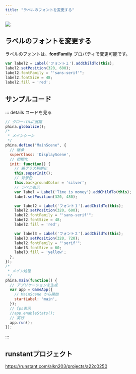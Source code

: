 ```yaml
---
title: "ラベルのフォントを変更する"
---
```


![](https://storage.googleapis.com/zenn-user-upload/orljg69yuvov3mjur2je16ldyieu)

## ラベルのフォントを変更する
ラベルのフォントは、**fontFamily** プロパティで変更可能です。

```js
var label2 = Label('フォント１').addChildTo(this);
label2.setPosition(320, 600);
label2.fontFamily = "'sans-serif'";
label2.fontSize = 48;
label2.fill = 'red';
```

## サンプルコード
::: details コードを見る
```js
// グローバルに展開
phina.globalize();
/*
 * メインシーン
 */
phina.define("MainScene", {
  // 継承
  superClass: 'DisplayScene',
  // 初期化
  init: function() {
    // 親クラス初期化
    this.superInit();
    // 背景色
    this.backgroundColor = 'silver';
    // ラベル表示
    var label = Label('Time is money').addChildTo(this);
    label.setPosition(320, 480);

    var label2 = Label('フォント１').addChildTo(this);
    label2.setPosition(320, 600);
    label2.fontFamily = "'sans-serif'";
    label2.fontSize = 48;
    label2.fill = 'red';

    var label3 = Label('フォント２').addChildTo(this);
    label3.setPosition(320, 720);
    label2.fontFamily = "'serif'";
    label3.fontSize = 60;
    label3.fill = 'yellow';
  },
});
/*
 * メイン処理
 */
phina.main(function() {
  // アプリケーションを生成
  var app = GameApp({
    // MainScene から開始
    startLabel: 'main',
  });
  // fps表示
  //app.enableStats();
  // 実行
  app.run();
});
```
:::

## runstantプロジェクト
https://runstant.com/alkn203/projects/a22c0250

